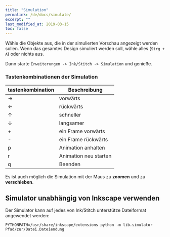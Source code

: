 ```yaml
---
title: "Simulation"
permalink: /de/docs/simulate/
excerpt: ""
last_modified_at: 2019-03-15
toc: false
---
```


Wähle die Objekte aus, die in der simulierten Vorschau angezeigt werden sollen. Wenn das gesamtes Design simuliert werden soll, wähle alles (`Strg + A`) oder nichts aus.

Dann starte `Erweiterungen -> Ink/Stitch -> Simulation` und genieße.

### Tastenkombinationen der Simulation

tastenkombination | Beschreibung
-------- | --------
<key>→</key> | vorwärts
<key>←</key> | rückwärts
<key>↑</key> | schneller
<key>↓</key> | langsamer
<key>+</key> | ein Frame vorwärts
<key>-</key> | ein Frame rückwärts
<key>p</key> | Animation anhalten
<key>r</key> | Animation neu starten
<key>q</key> | Beenden

Es ist auch möglich die Simulation mit der Maus zu **zoomen** und zu **verschieben**.

## Simulator unabhängig von Inkscape verwenden

Der Simulator kann auf jedes von Ink/Stitch unterstütze Dateiformat angewendet werden:

```
PYTHONPATH=/usr/share/inkscape/extensions python -m lib.simulator Pfad/zur/Datei.Dateiendung
```
